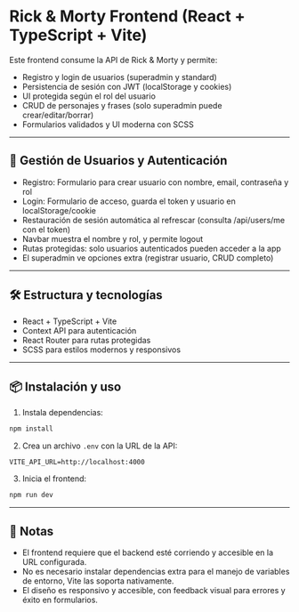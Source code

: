 # Rick & Morty Frontend (React + TypeScript + Vite)

Este frontend consume la API de Rick & Morty y permite:

- Registro y login de usuarios (superadmin y standard)
- Persistencia de sesión con JWT (localStorage y cookies)
- UI protegida según el rol del usuario
- CRUD de personajes y frases (solo superadmin puede crear/editar/borrar)
- Formularios validados y UI moderna con SCSS

---

## 👤 Gestión de Usuarios y Autenticación

- Registro: Formulario para crear usuario con nombre, email, contraseña y rol
- Login: Formulario de acceso, guarda el token y usuario en localStorage/cookie
- Restauración de sesión automática al refrescar (consulta /api/users/me con el token)
- Navbar muestra el nombre y rol, y permite logout
- Rutas protegidas: solo usuarios autenticados pueden acceder a la app
- El superadmin ve opciones extra (registrar usuario, CRUD completo)

---

## 🛠️ Estructura y tecnologías
- React + TypeScript + Vite
- Context API para autenticación
- React Router para rutas protegidas
- SCSS para estilos modernos y responsivos

---

## 📦 Instalación y uso

1. Instala dependencias:
```bash
npm install
```
2. Crea un archivo `.env` con la URL de la API:
```env
VITE_API_URL=http://localhost:4000
```
3. Inicia el frontend:
```bash
npm run dev
```

---

## 📝 Notas
- El frontend requiere que el backend esté corriendo y accesible en la URL configurada.
- No es necesario instalar dependencias extra para el manejo de variables de entorno, Vite las soporta nativamente.
- El diseño es responsivo y accesible, con feedback visual para errores y éxito en formularios.